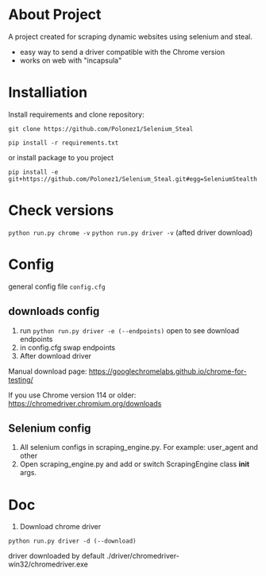 # About Project

A project created for scraping dynamic websites using selenium and steal. 

- easy way to send a driver compatible with the Chrome version
- works on web with "incapsula"

# Installiation

Install requirements and clone repository:

```git clone https://github.com/Polonez1/Selenium_Steal```

```pip install -r requirements.txt```


or install package to you project

```pip install -e git+https://github.com/Polonez1/Selenium_Steal.git#egg=SeleniumStealth```

# Check versions
```python run.py chrome -v```
```python run.py driver -v``` (afted driver download)

# Config

general config file ```config.cfg```

## downloads config

1. run ```python run.py driver -e (--endpoints)``` open to see download endpoints
2. in config.cfg swap endpoints
3. After download driver

Manual download page:
https://googlechromelabs.github.io/chrome-for-testing/

If you use Chrome version 114 or older:
https://chromedriver.chromium.org/downloads

## Selenium config

1. All selenium configs in scraping_engine.py. For example: user_agent and other
2. Open scraping_engine.py and add or switch ScrapingEngine class __init__ args. 

# Doc

1. Download chrome driver

```python run.py driver -d (--download)```

driver downloaded by default ./driver/chromedriver-win32/chromedriver.exe








